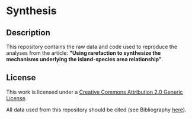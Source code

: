 # Synthesis 

## Description

This repository contains the raw data and code used to reproduce the analyses from the article: 
**"Using rarefaction to synthesize the mechanisms underlying the island-species area relationship"**.

 ## License
 
 
This work is licensed under a [Creative Commons Attribution 2.0 Generic License](https://creativecommons.org/licenses/by/2.0/).


All data used from this repository should be cited (see Bibliography [here](https://github.com/LeanaGooriah/ISAR_synthesis/blob/main/Data%20references)).
